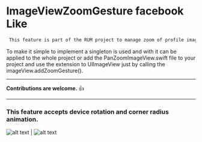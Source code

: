 # ImageViewZoomGesture facebook Like
```sh
 This feature is part of the RUM project to manage zoom of profile images.
 ```
 
 To make it simple to implement a singleton is used and with it can be applied to the whole project or add the PanZoomImageView.swift file to your project and use the extension to UIImageView just by calling the imageView.addZoomGesture().

---
**Contributions are welcome.** :+1:
***

### This feature accepts device rotation and corner radius animation.


![alt text](https://github.com/taloco/PanZoomImageViewFacebookLike/blob/master/corto.gif) | ![alt text](https://github.com/taloco/PanZoomImageViewFacebookLike/blob/master/corto480p.gif)
